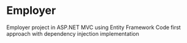 # Employer
Employer project in ASP.NET MVC using Entity Framework Code first approach with dependency injection implementation
